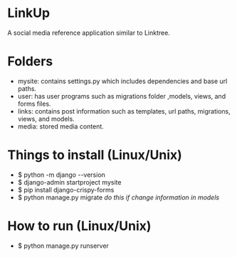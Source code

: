 # LinkUp
 A social media reference application similar to Linktree.
 
# Folders
- mysite: contains settings.py which includes dependencies and base url paths.
- user: has user programs such as migrations folder ,models, views, and forms files.
- links: contains post information such as templates, url paths, migrations, views, and models.
- media: stored media content.

# Things to install (Linux/Unix)
- $ python -m django --version
- $ django-admin startproject mysite
- $ pip install django-crispy-forms
- $ python manage.py migrate *do this if change information in models*

# How to run (Linux/Unix)
- $ python manage.py runserver
